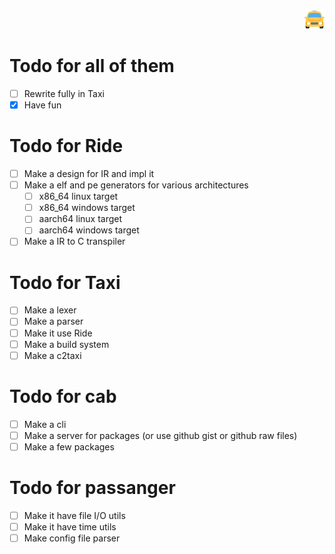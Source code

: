 <p align="right">
  <img width="32" height="32" src="./assets/taxi.png">
</p>

# Todo for all of them

- [ ] Rewrite fully in Taxi
- [x] Have fun

# Todo for Ride

- [ ] Make a design for IR and impl it
- [ ] Make a elf and pe generators for various architectures
  - [ ] x86_64 linux target
  - [ ] x86_64 windows target
  - [ ] aarch64 linux target
  - [ ] aarch64 windows target
- [ ] Make a IR to C transpiler

# Todo for Taxi

- [ ] Make a lexer
- [ ] Make a parser
- [ ] Make it use Ride
- [ ] Make a build system
- [ ] Make a c2taxi

# Todo for cab

- [ ] Make a cli
- [ ] Make a server for packages (or use github gist or github raw files)
- [ ] Make a few packages

# Todo for passanger

- [ ] Make it have file I/O utils
- [ ] Make it have time utils
- [ ] Make config file parser
